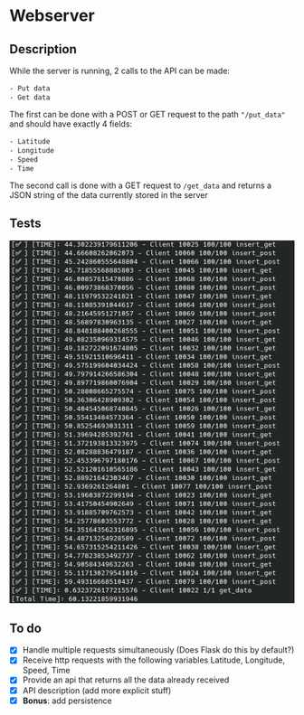 # Webserver

## Description

While the server is running, 2 calls to the API can be made:

    - Put data
    - Get data

The first can be done with a POST or GET request to the path `"/put_data"` and should have exactly 4 fields:

    - Latitude
    - Longitude
    - Speed
    - Time

The second call is done with a GET request to `/get_data` and returns a JSON string of the data currently stored in the server

## Tests

![Screenshot](Screenshot.png)
## To do

* [x] Handle multiple requests simultaneously (Does Flask do this by default?) 
* [x] Receive http requests with the following variables Latitude, Longitude, Speed, Time
* [x] Provide an api that returns all the data already received
* [x] API description (add more explicit stuff)
* [x] **Bonus**: add persistence
